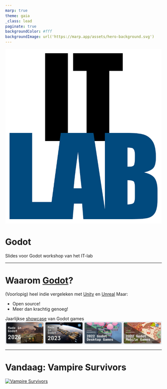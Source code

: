 ```yaml
---
marp: true
theme: gaia
_class: lead
paginate: true
backgroundColor: #fff
backgroundImage: url('https://marp.app/assets/hero-background.svg')
---
```


![bg left:40% 80%](./img/logo.png)

# **Godot**

Slides voor Godot workshop van het IT-lab

---

# Waarom [Godot](https://godotengine.org/)?

(Voorlopig) heel indie vergeleken met [Unity](https://unity.com/) en [Unreal](https://www.unrealengine.com/)
Maar:
- Open source!
- Meer dan krachtig genoeg!

Jaarlijkse [showcase](https://godotengine.org/showcase/) van Godot games
![width:1100px](./img/showreel.png)

---

# Vandaag: Vampire Survivors

[![Vampire Survivors](https://img.youtube.com/vi/bzYEU3rBD-Y/0.jpg)](http://www.youtube.com/watch?v=bzYEU3rBD-Y "Vampire Survivors Gameplay")

<!-- Link naar Marp documentatie: https://marpit.marp.app/ -->

<!-- # How to write slides

Split pages by horizontal ruler (`---`). It's very simple! :satisfied:

```markdown
# Slide 1

foobar

---

# Slide 2

foobar
```

--- -->

